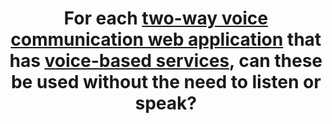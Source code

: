 ---
title: For each [two-way voice communication web application](#application-web-de-communication-orale-bidirectionnelle) that has [voice-based services](#fonctionnalites-vocales), can these be used without the need to listen or speak?
---